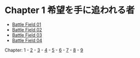 # Chapter 1 希望を手に追われる者

- [Battle Field 01](BattleField01.md)
- [Battle Field 02](BattleField02.md)
- [Battle Field 03](BattleField03.md)
- [Battle Field 04](BattleField04.md)

Chapter: 1 - [2](Chapter2.md) - [3](Chapter3.md) - [4](Chapter4.md) - [5](Chapter5.md) - [6](Chapter6.md) - [7](Chapter7.md) - [8](Chapter8.md) - [9](Chapter9.md)

